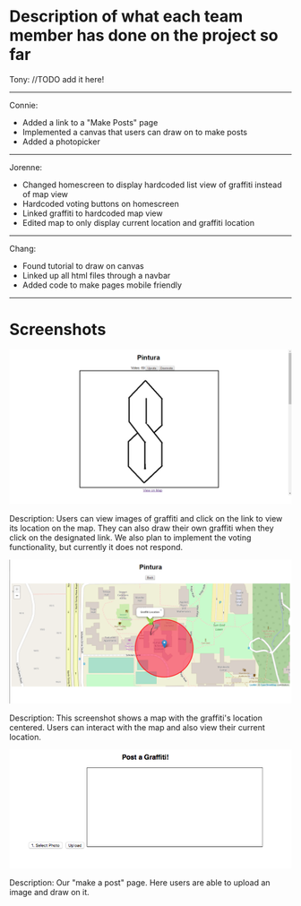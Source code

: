 # Description of what each team member has done on the project so far

Tony:
//TODO add it here!

---

Connie:
- Added a link to a "Make Posts" page
- Implemented a canvas that users can draw on to make posts
- Added a photopicker

---

Jorenne:
- Changed homescreen to display hardcoded list view of graffiti instead of map view
- Hardcoded voting buttons on homescreen
- Linked graffiti to hardcoded map view
- Edited map to only display current location and graffiti location

---

Chang:
- Found tutorial to draw on canvas
- Linked up all html files through a navbar
- Added code to make pages mobile friendly

---

# Screenshots 

![alt tag](images/milestone5_screenshot1.png)

Description: Users can view images of graffiti and click on the link to view its location on the map. They can also draw their own graffiti when they click on the designated link. We also plan to implement the voting functionality, but currently it does not respond.


![alt tag](images/milestone5_screenshot2.png)

Description: This screenshot shows a map with the graffiti's location centered. Users can interact with the map and also view their current location.

![alt tag](images/post-page.JPG)

Description: Our "make a post" page. Here users are able to upload an image and draw on it.

